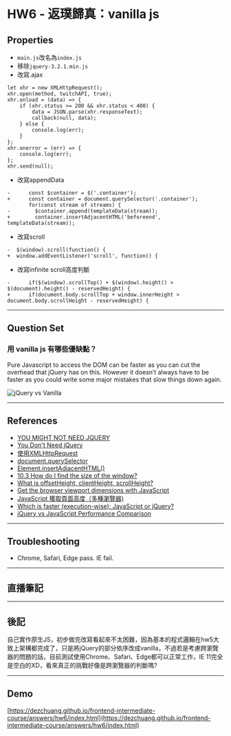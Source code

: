 
# HW6 - 返璞歸真：vanilla js

## Properties
* `main.js`改名為`index.js`
* 移除`jquery-3.2.1.min.js`
* 改寫.ajax

```
let xhr = new XMLHttpRequest();
xhr.open(method, twitchAPI, true);
xhr.onload = (data) => {
	if (xhr.status >= 200 && xhr.status < 400) {
		data = JSON.parse(xhr.responseText);
		callback(null, data);
	} else {
		console.log(err);
	}
};
xhr.onerror = (err) => {
	console.log(err);
};
xhr.send(null);
```

* 改寫appendData

```
-      const $container = $('.container');
+      const container = document.querySelector('.container');
       for(const stream of streams) {
-        $container.append(templateData(stream));
+        container.insertAdjacentHTML('beforeend', templateData(stream));
```

* 改寫scroll

```
-  $(window).scroll(function() {
+  window.addEventListener('scroll', function() {
```

* 改寫infinite scroll高度判斷

```
-      if($(window).scrollTop() + $(window).height() > $(document).height() - reservedHeight) {
+      if(document.body.scrollTop + window.innerHeight > document.body.scrollHeight - reservedHeight) {
```

---

## Question Set

### 用 vanilla js 有哪些優缺點？
Pure Javascript to access the DOM can be faster as you can cut the overhead that jQuery has on this. However it doesn’t always have to be faster as you could write some major mistakes that slow things down again.

![jQuery vs Vanilla](http://i.imgur.com/3nDAgQ8.png "jQuery vs Vanilla")


---

## References
* [YOU MIGHT NOT NEED JQUERY](http://youmightnotneedjquery.com/)
* [You Don't Need jQuery](https://github.com/oneuijs/You-Dont-Need-jQuery/blob/master/README.zh-CN.md)
* [使用XMLHttpRequest](https://developer.mozilla.org/zh-TW/docs/Web/API/XMLHttpRequest/Using_XMLHttpRequest)
* [document.querySelector](https://developer.mozilla.org/zh-TW/docs/Web/API/Document/querySelector)
* [Element.insertAdjacentHTML()](https://developer.mozilla.org/zh-TW/docs/Web/API/Element/insertAdjacentHTML)
* [10.3 How do I find the size of the window?](http://jibbering.com/faq/#getWindowSize)
* [What is offsetHeight, clientHeight, scrollHeight?](http://stackoverflow.com/questions/22675126/what-is-offsetheight-clientheight-scrollheight)
* [Get the browser viewport dimensions with JavaScript](http://stackoverflow.com/questions/1248081/get-the-browser-viewport-dimensions-with-javascript)
* [JavaScript 獲取頁面高度（多種瀏覽器)](https://dotblogs.com.tw/aquarius6913/2011/01/03/20538)
* [Which is faster (execution-wise): JavaScript or jQuery?](https://www.quora.com/Which-is-faster-execution-wise-JavaScript-or-jQuery)
* [jQuery vs JavaScript Performance Comparison](https://jsperf.com/jquery-vs-javascript-performance-comparison/14)

---

## Troubleshooting
* Chrome, Safari, Edge pass. IE fail.

---

## 直播筆記

---

## 後記
自己實作原生JS，初步做完改寫看起來不太困難，因為基本的程式邏輯在hw5大致上架構都完成了，只是將jQuery的部分依序改成vanilla，不過若是考慮跨瀏覽器的問題的話，目前測試使用Chrome、Safari、Edge都可以正常工作，IE 11完全是空白的XD，看來真正的挑戰好像是跨瀏覽器的判斷嗎?

---

## Demo
[https://dezchuang.github.io/frontend-intermediate-course/answers/hw6/index.html](https://dezchuang.github.io/frontend-intermediate-course/answers/hw6/index.html)

